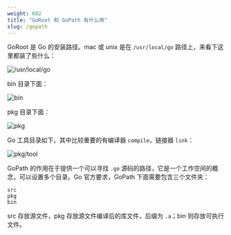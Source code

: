 ```yaml
---
weight: 602
title: "GoRoot 和 GoPath 有什么用"
slug: /gopath
---
```


GoRoot 是  Go 的安装路径。mac 或 unix 是在 `/usr/local/go` 路径上，来看下这里都装了些什么：

![/usr/local/go](assets/1.png)

bin 目录下面：

![bin](assets/2.png)

pkg 目录下面：

![pkg](assets/3.png)

Go 工具目录如下，其中比较重要的有编译器 `compile`，链接器 `link`：

![pkg/tool](assets/4.png)

GoPath 的作用在于提供一个可以寻找 `.go` 源码的路径，它是一个工作空间的概念，可以设置多个目录。Go 官方要求，GoPath 下面需要包含三个文件夹：

```shell
src
pkg
bin
```

src 存放源文件，pkg 存放源文件编译后的库文件，后缀为 `.a`；bin 则存放可执行文件。